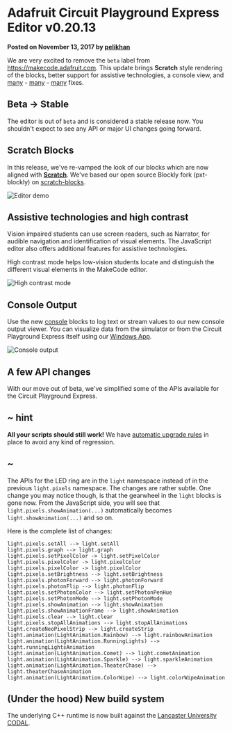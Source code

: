 # Adafruit Circuit Playground Express Editor v0.20.13

**Posted on November 13, 2017 by [pelikhan](https://github.com/pelikhan)**

We are very excited to remove the ``beta`` label from https://makecode.adafruit.com.
This update brings **Scratch** style rendering of the blocks, better support for assistive technologies, a console view, and [many](https://github.com/Microsoft/pxt/commits/master) - [many](https://github.com/Microsoft/pxt-common-packages/commits/master) - [many](https://github.com/Microsoft/pxt-adafruit/commits/master) fixes.


## Beta -> Stable

The editor is out of ``beta`` and is considered a stable release now. You shouldn't expect to see any API or major UI changes going forward.

## Scratch Blocks

In this release, we've re-vamped the look of our blocks which are now aligned with **[Scratch](https://scratch.mit.edu/developers)**. 
We've based our open source Blockly fork (pxt-blockly) on [scratch-blocks](https://github.com/LLK/scratch-blocks). 

![Editor demo](/static/blog/adafruit/v0.20.13/demo.gif)


## Assistive technologies and high contrast

Vision impaired students can use screen readers, such as Narrator, for audible navigation and identification of visual elements. The JavaScript editor also offers additional features for assistive technologies.

High contrast mode helps low-vision students locate and distinguish the different visual elements in the MakeCode editor.

![High contrast mode](/static/blog/adafruit/v0.20.13/highcontrast.png)

## Console Output

Use the new [console](https://makecode.adafruit.com/reference/console) blocks  to log text or stream values to our new console output viewer. You can visualize data from the simulator or from the Circuit Playground Express itself using our [Windows App](https://www.microsoft.com/en-us/store/p/makecode-for-adafruit/9pgzhwsk0pgd).

![Console output](/static/blog/adafruit/v0.20.13/consoleoutput.png)

## A few API changes

With our move out of beta, we've simplified some of the APIs available for the Circuit Playground Express.

## ~ hint

 **All your scripts should still work!** We have [automatic upgrade rules](https://github.com/Microsoft/pxt-adafruit/blob/master/pxtarget.json#L152) in place to avoid any kind of regression.

## ~

The APIs for the LED ring are in the ``light`` namespace instead of in the previous ``light.pixels`` namespace. The changes are rather subtle. One change you may notice though, is that the gearwheel in the ``light`` blocks is gone now. From the JavaScript side, you will see that ``light.pixels.showAnimation(...)`` automatically becomes ``light.showAnimation(...)`` and so on.

Here is the complete list of changes:
```
light.pixels.setAll --> light.setAll
light.pixels.graph --> light.graph
light.pixels.setPixelColor -> light.setPixelColor
light.pixels.pixelColor -> light.pixelColor
light.pixels.pixelColor -> light.pixelColor
light.pixels.setBrightness --> light.setBrightness
light.pixels.photonForward --> light.photonForward
light.pixels.photonFlip --> light.photonFlip
light.pixels.setPhotonColor --> light.setPhotonPenHue
light.pixels.setPhotonMode --> light.setPhotonMode
light.pixels.showAnimation --> light.showAnimation
light.pixels.showAnimationFrame --> light.showAnimation
light.pixels.clear --> light.clear
light.pixels.stopAllAnimations --> light.stopAllAnimations
light.createNeoPixelStrip --> light.createStrip
light.animation(LightAnimation.Rainbow) --> light.rainbowAnimation
light.animation(LightAnimation.RunningLights) --> light.runningLightsAnimation
light.animation(LightAnimation.Comet) --> light.cometAnimation
light.animation(LightAnimation.Sparkle) --> light.sparkleAnimation
light.animation(LightAnimation.TheaterChase) --> light.theaterChaseAnimation
light.animation(LightAnimation.ColorWipe) --> light.colorWipeAnimation
```

## (Under the hood) New build system

The underlying C++ runtime is now built against the [Lancaster University CODAL](https://github.com/lancaster-university/codal).

